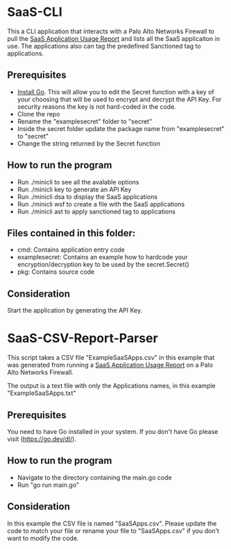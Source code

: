# SaaS-CLI
This a CLI application that interacts with a Palo Alto Networks Firewall to pull the [SaaS Application Usage Report](https://docs.paloaltonetworks.com/pan-os/10-1/pan-os-admin/monitoring/view-and-manage-reports/view-reports.html#id12e5da3d-d44f-4c9e-9d97-8704151ed103) and lists all the SaaS applicaiton in use. The applications also can tag the predefined Sanctioned tag to applications.

## Prerequisites
* [Install Go](https://go.dev/dl/). This will allow you to edit the Secret function with a key of your choosing that will be used to encrypt and decrypt the API Key.
For security reasons the key is not hard-coded in the code.
* Clone the repo
* Rename the "examplesecret" folder to "secret"
* Inside the secret folder update the package name from "examplesecret" to "secret"
* Change the string returned by the Secret function


## How to run the program
* Run ./minicli to see all the avalable options
* Run ./minicli key to generate an API Key
* Run ./minicli dsa to display the SaaS applications
* Run ./minicli wsf to create a file with the SaaS applications
* Run ./minicli ast to apply sanctioned tag to applications

## Files contained in this folder:
* cmd: Contains application entry code
* examplesecret: Contains an example how to hardcode your encryption/decryption key to be used by the secret.Secret()
* pkg: Contains source code

## Consideration
Start the application by generating the API Key.


# SaaS-CSV-Report-Parser
This script takes a CSV file "ExampleSaaSApps.csv" in this example that was generated from running a [SaaS Application Usage Report](https://docs.paloaltonetworks.com/pan-os/10-1/pan-os-admin/monitoring/view-and-manage-reports/view-reports.html#id12e5da3d-d44f-4c9e-9d97-8704151ed103) on a Palo Alto Networks Firewall.

The output is a text file with only the Applications names, in this example "ExampleSaaSApps.txt"

## Prerequisites
You need to have Go installed in your system. If you don't have Go please visit (https://go.dev/dl/).

## How to run the program
* Navigate to the directory containing the main.go code
* Run "go run main.go"


## Consideration
In this example the CSV file is named "SaaSApps.csv". Please update the code to match your file or rename your file to "SaaSApps.csv" if you don't want to modify the code.